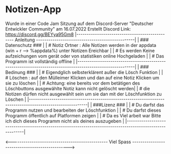 # Notizen-App
Wurde in einer Code Jam Sitzung auf dem Discord-Server "Deutscher Entwickler Community" am 16.07.2022 Erstellt
Discord Link: https://discord.gg/BEYya95Gm8
|----------------------------------------------- Anleitung ------------------------------------------------|
|                                           ### Datenschutz ###                                            |
|   # Notiz Ortner : Alle Notizen werden in der appdata (win + r --> %appdata%) unter Notizen Ereichbar    |
|   # Es werden Keine aufzeichungen vom gerät oder von statistiken online Hochgeladen                      |
|   # Das Programm ist vollständig offline                                                                 |
|----------------------------------------------------------------------------------------------------------|
|                                             ### Bedinung ###                                             |
|   # Eigendglich selbsterklärent außer die Lösch Funktion                                                 |
|   # Löschen : auf den Mülleimer Klicken und dan auf eine Notiz Klicken um sie zu löschen                 |
|   # Achtung: eine bereits vor dem betätigen des Löschbuttons ausgewählte Notiz kann nicht gelöscht werden|
|   #          die Notizen dürfen nicht ausgewählt sein um sie dan mit der Löschfunktion zu Löschen        |
|----------------------------------------------------------------------------------------------------------|
|                                               ###Lizenz ###                                              |
|   # Du darfst das Programm nutzen und bearbeiten der Löschfunktion                                       |
|   # Du darfst dieses Programm öffentlich auf Platformen zeigen                                           |
|   # Da es Viel arbeit war Bitte ich dich dieses Programm nicht als deines auszugeben                     |
|----------------------------------------------------------------------------------------------------------|

<----------------------------------------------- Viel Spass ----------------------------------------------->